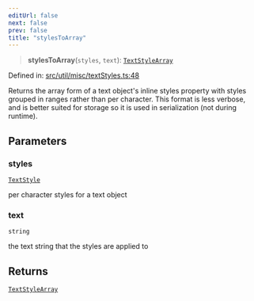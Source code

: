 ```yaml
---
editUrl: false
next: false
prev: false
title: "stylesToArray"
---
```


> **stylesToArray**(`styles`, `text`): [`TextStyleArray`](/api/namespaces/util/type-aliases/textstylearray/)

Defined in: [src/util/misc/textStyles.ts:48](https://github.com/fabricjs/fabric.js/blob/8748628df7e9de00ba77413bfc3ad9e9fe9d4f30/src/util/misc/textStyles.ts#L48)

Returns the array form of a text object's inline styles property with styles grouped in ranges
rather than per character. This format is less verbose, and is better suited for storage
so it is used in serialization (not during runtime).

## Parameters

### styles

[`TextStyle`](/api/type-aliases/textstyle/)

per character styles for a text object

### text

`string`

the text string that the styles are applied to

## Returns

[`TextStyleArray`](/api/namespaces/util/type-aliases/textstylearray/)
